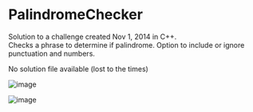 # PalindromeChecker

Solution to a challenge created Nov 1, 2014 in C++.\
Checks a phrase to determine if palindrome. Option to include or ignore punctuation and numbers.

No solution file available (lost to the times)


![image](https://github.com/heribertolugo/PalindromeChecker/assets/26213368/5ad92beb-40a1-4651-b3f4-8260b4bf832b)

![image](https://github.com/heribertolugo/PalindromeChecker/assets/26213368/f5d710e8-b212-4516-98ba-77c921b08262)

